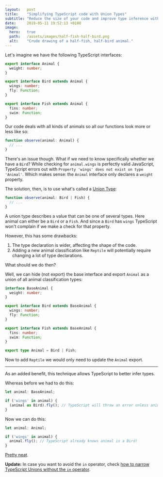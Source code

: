 ```yaml
---
layout:   post
title:    "Simplifying TypeScript code with Union Types"
subtitle: "Reduce the size of your code and improve type inference with this technique."
date:     2019-05-11 19:52:13 +0100
image:
  hero:   true
  path:   /assets/images/half-fish-half-bird.png
  alt:    "Crude drawing of a half-fish, half-bird animal."
---
```

Let's imagine we have the following TypeScript interfaces:

```ts
export interface Animal {
  weight: number;
}

export interface Bird extends Animal {
  wings: number;
  fly: Function;
}

export interface Fish extends Animal {
  fins: number;
  swim: Function;
}
```

Our code deals with all kinds of animals so all our functions look more or less like so:

```ts
function observe(animal: Animal) {
  // ...
}
```

There's an issue though. What if we need to know specifically whether we have a `Bird`? While checking for `animal.wings` is perfectly valid JavaScript, TypeScript errors out with `Property 'wings' does not exist on type 'Animal'`. Which makes sense: the `Animal` interface only declares a `weight` property.

The solution, then, is to use what's called a [Union Type]:

```ts
function observe(animal: Bird | Fish) {
  // ...
}
```

A union type describes a value that can be one of several types. Here animal can either be a `Bird` or a `Fish`. And since a `Bird` has `wings` TypeScript won't complain if we make a check for that property.

However, this has some drawbacks:

1. The type declaration is wider, affecting the shape of the code.
2. Adding a new animal classification like `Reptile` will potentially require changing a lot of type declarations.

What should we do then?

Well, we can hide (not export) the base interface and export `Animal` as a union of all animal classification types:

```ts
interface BaseAnimal {
  weight: number;
}

export interface Bird extends BaseAnimal {
  wings: number;
  fly: Function;
}

export interface Fish extends BaseAnimal {
  fins: number;
  swim: Function;
}

export type Animal = Bird | Fish;
```

Now to add `Reptile` we would only need to update the `Animal` export.

---

As an added benefit, this technique allows TypeScript to better infer types.

Whereas before we had to do this:

```ts
let animal: BaseAnimal;

if ('wings' in animal) {
  (animal as Bird).fly(); // TypeScript will throw an error unless animal is cast to Bird.
}
```

Now we can do this:

```ts
let animal: Animal;

if ('wings' in animal) {
  animal.fly(); // TypeScript already knows animal is a Bird!
}
```

[Pretty neat][Playground].

**Update:** In case you want to avoid the `in` operator, check [how to narrow TypeScript Unions without the `in` operator].

[Union Type]: https://www.typescriptlang.org/docs/handbook/advanced-types.html#union-types

[Playground]: https://www.typescriptlang.org/play#code/JYOwLgpgTgZghgYwgAgEJwM4QIImAWzgBtkBvAWACgBIAdwmAHMALMALmRAFd8AjaANxUAvlSqhIsRClTAoAE2QQAHpBDyMaTDjyESFSsiPJaoRhg7c+gqseQwiATw4AxLiARhgAexAixlBLQ8EjILsAYzEqqEOqa6Fi4BMRktsYwoBacPPxQQobGGKb4ru6ePiD5opRUYI4ADihJesgAvGhyigA+YRHM+VREEGDIcBzNxPlDI7wcCTrJRAOBMMgAFADkpiDmG8igowCUqQVGcAB0Do5rxwD0t8gAKg0QAMoIUMD1I8RQEHDyRzIADWIG8tE0cF0KQiow6CgAhP4ait1lszBg9gdeMcDHZeJcnDdkPcni93p9viZgEQSGBmFBwaMQEooIyoMh3EMMJDoSRYQhMCMwN54fJziIgA

[how to narrow TypeScript Unions without the `in` operator]: 2025-10-18-narrowing-typescript-unions-without-the-in-operator.md
